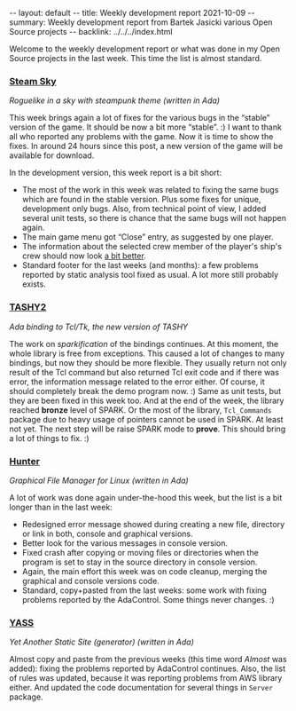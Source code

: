 -- layout: default
-- title: Weekly development report 2021-10-09
-- summary: Weekly development report from Bartek Jasicki various Open Source projects
-- backlink: ../../../index.html

Welcome to the weekly development report or what was done in my Open Source
projects in the last week. This time the list is almost standard.

### [Steam Sky](https://www.laeran.pl/repositories/steamsky)

*Roguelike in a sky with steampunk theme (written in Ada)*

This week brings again a lot of fixes for the various bugs in the “stable”
version of the game. It should be now a bit more “stable”. :) I want to thank
all who reported any problems with the game. Now it is time to show the fixes.
In around 24 hours since this post, a new version of the game will be
available for download.

In the development version, this week report is a bit short:

* The most of the work in this week was related to fixing the same bugs which
  are found in the stable version. Plus some fixes for unique, development
  only bugs. Also,  from technical point of view, I added several unit tests,
  so there is chance that the same bugs will not happen again.
* The main game menu got “Close” entry, as suggested by one player.
* The information about the selected crew member of the player's ship's crew
  should now look [a bit better](https://imgur.com/FBi1Lzf).
* Standard footer for the last weeks (and months): a few problems reported by
  static analysis tool fixed as usual. A lot more still probably exists.

### [TASHY2](https://www.laeran.pl/repositories/tashy2)

*Ada binding to Tcl/Tk, the new version of TASHY*

The work on *sparkification* of the bindings continues. At this moment, the
whole library is free from exceptions. This caused a lot of changes to many
bindings, but now they should be more flexible. They usually return not only
result of the Tcl command but also returned Tcl exit code and if there was
error, the information message related to the error either. Of course, it
should completely break the demo program now. :) Same as unit tests, but they
are been fixed in this week too. And at the end of the week, the library
reached **bronze** level of SPARK. Or the most of the library, `Tcl_Commands`
package due to heavy usage of pointers cannot be used in SPARK. At least not
yet. The next step will be raise SPARK mode to **prove**. This should bring a
lot of things to fix. :)

### [Hunter](https://www.laeran.pl/repositories/hunter)

*Graphical File Manager for Linux (written in Ada)*

A lot of work was done again under-the-hood this week, but the list is a bit
longer than in the last week:

* Redesigned error message showed during creating a new file, directory or link
  in both, console and graphical versions.
* Better look for the various messages in console version.
* Fixed crash after copying or moving files or directories when the program is
  set to stay in the source directory in console version.
* Again, the main effort this week was on code cleanup, merging the graphical
  and console versions code.
* Standard, copy+pasted from the last weeks: some work with fixing problems
  reported by the AdaControl. Some things never changes. :)

### [YASS](https://www.laeran.pl/repositories/yass)

*Yet Another Static Site (generator) (written in Ada)*

Almost copy and paste from the previous weeks (this time word *Almost* was
added): fixing the problems reported by AdaControl continues. Also, the list
of rules was updated, because it was reporting problems from AWS library
either. And updated the code documentation for several things in `Server`
package.
